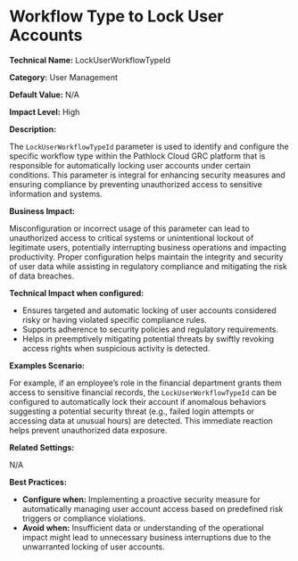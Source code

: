# Workflow Type to Lock User Accounts

**Technical Name:** LockUserWorkflowTypeId

**Category:** User Management

**Default Value:** N/A

**Impact Level:** High

**Description:**

The `LockUserWorkflowTypeId` parameter is used to identify and configure the specific workflow type within the Pathlock Cloud GRC platform that is responsible for automatically locking user accounts under certain conditions. This parameter is integral for enhancing security measures and ensuring compliance by preventing unauthorized access to sensitive information and systems.

**Business Impact:**

Misconfiguration or incorrect usage of this parameter can lead to unauthorized access to critical systems or unintentional lockout of legitimate users, potentially interrupting business operations and impacting productivity. Proper configuration helps maintain the integrity and security of user data while assisting in regulatory compliance and mitigating the risk of data breaches.

**Technical Impact when configured:**

- Ensures targeted and automatic locking of user accounts considered risky or having violated specific compliance rules.
- Supports adherence to security policies and regulatory requirements.
- Helps in preemptively mitigating potential threats by swiftly revoking access rights when suspicious activity is detected.

**Examples Scenario:**

For example, if an employee’s role in the financial department grants them access to sensitive financial records, the `LockUserWorkflowTypeId` can be configured to automatically lock their account if anomalous behaviors suggesting a potential security threat (e.g., failed login attempts or accessing data at unusual hours) are detected. This immediate reaction helps prevent unauthorized data exposure.

**Related Settings:**

N/A

**Best Practices:** 

- **Configure when:** Implementing a proactive security measure for automatically managing user account access based on predefined risk triggers or compliance violations.
- **Avoid when:** Insufficient data or understanding of the operational impact might lead to unnecessary business interruptions due to the unwarranted locking of user accounts.